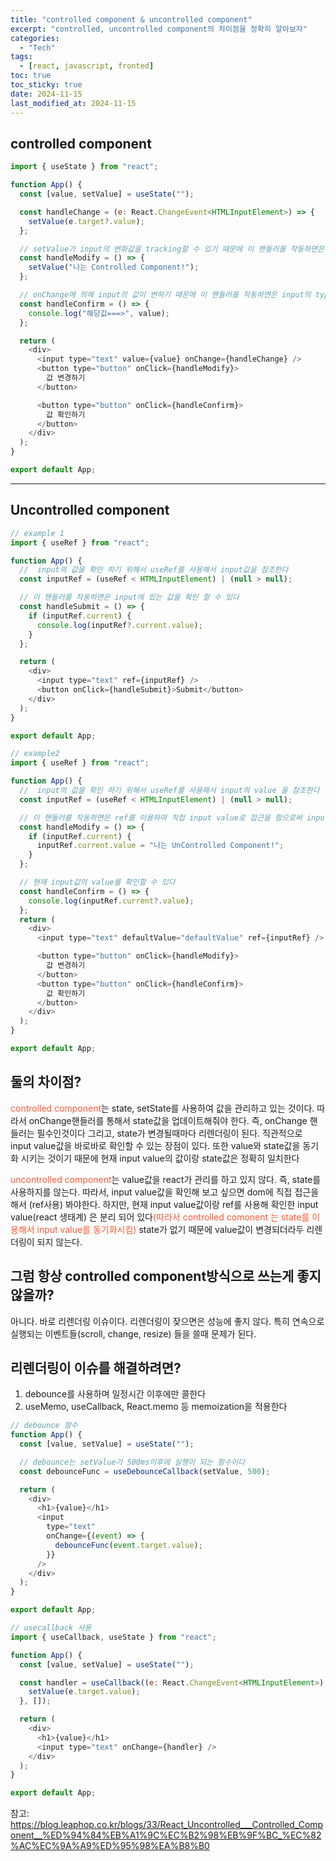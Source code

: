 ```yaml
---
title: "controlled component & uncontrolled component"
excerpt: "controlled, uncontrolled component의 차이점을 정확히 알아보자"
categories:
  - "Tech"
tags:
  - [react, javascript, fronted]
toc: true
toc_sticky: true
date: 2024-11-15
last_modified_at: 2024-11-15
---
```


## controlled component

```js
import { useState } from "react";

function App() {
  const [value, setValue] = useState("");

  const handleChange = (e: React.ChangeEvent<HTMLInputElement>) => {
    setValue(e.target?.value);
  };

  // setValue가 input의 변화값을 tracking할 수 있기 때문에 이 핸들러를 작동하면은 input의 값은 항상 "나는 Controlled Component"
  const handleModify = () => {
    setValue("나는 Controlled Component!");
  };

  // onChange에 의해 input의 값이 변하기 때문에 이 핸들러를 작동하면은 input의 typing값이다
  const handleConfirm = () => {
    console.log("해당값===>", value);
  };

  return (
    <div>
      <input type="text" value={value} onChange={handleChange} />
      <button type="button" onClick={handleModify}>
        값 변경하기
      </button>

      <button type="button" onClick={handleConfirm}>
        값 확인하기
      </button>
    </div>
  );
}

export default App;
```

---

## Uncontrolled component

```js
// example 1
import { useRef } from "react";

function App() {
  //  input의 값을 확인 하기 위해서 useRef를 사용해서 input값을 참조한다
  const inputRef = (useRef < HTMLInputElement) | (null > null);

  // 이 핸들러를 작동하면은 input에 있는 값을 확인 할 수 있다
  const handleSubmit = () => {
    if (inputRef.current) {
      console.log(inputRef?.current.value);
    }
  };

  return (
    <div>
      <input type="text" ref={inputRef} />
      <button onClick={handleSubmit}>Submit</button>
    </div>
  );
}

export default App;
```

```js
// example2
import { useRef } from "react";

function App() {
  //  input의 값을 확인 하기 위해서 useRef를 사용해서 input의 value 을 참조한다
  const inputRef = (useRef < HTMLInputElement) | (null > null);

  // 이 핸들러를 작동하면은 ref를 이용하여 직접 input value로 접근을 함으로써 input의 value를 나는 UnControlled Component!라고 변경이 된다
  const handleModify = () => {
    if (inputRef.current) {
      inputRef.current.value = "나는 UnControlled Component!";
    }
  };

  // 현재 input값의 value를 확인할 수 있다
  const handleConfirm = () => {
    console.log(inputRef.current?.value);
  };
  return (
    <div>
      <input type="text" defaultValue="defaultValue" ref={inputRef} />

      <button type="button" onClick={handleModify}>
        값 변경하기
      </button>
      <button type="button" onClick={handleConfirm}>
        값 확인하기
      </button>
    </div>
  );
}

export default App;
```

## 둘의 차이점?

<span style="color:#FF5733">controlled component</span>는 state, setState를 사용하여 값을 관리하고 있는 것이다. 따라서 onChange핸들러를 통해서 state값을 업데이트해줘야 한다. 즉, onChange 핸들러는 필수인것이다
그리고, state가 변경될때마다 리렌더링이 된다. 직관적으로 input value값을 바로바로 확인할 수 있는 장점이 있다.
또한 value와 state값을 동기화 시키는 것이기 때문에 현재 input value의 값이랑 state값은 정확히 일치한다
<br>

<span style="color:#FF5733">uncontrolled component</span>는 value값을 react가 관리를 하고 있지 않다. 즉, state를 사용하지를 않는다.
따라서, input value값을 확인해 보고 싶으면 dom에 직접 접근을 해서 (ref사용) 봐야한다.
하지만, 현재 input value값이랑 ref를 사용해 확인한 input value(react 생태계) 은 분리 되어 있다<span style="color:#FF5733">(따라서 controlled comonent 는 state를 이용해서 input value를 동기화시킴)</span>
state가 없기 때문에 value값이 변경되더라두 리렌더링이 되지 않는다.

## 그럼 항상 controlled component방식으로 쓰는게 좋지 않을까?

아니다. 바로 리렌더링 이슈이다. 리렌더링이 잦으면은 성능에 좋지 않다. 특히 연속으로 실행되는 이벤트들(scroll, change, resize) 들을 쓸때 문제가 된다.

## 리렌더링이 이슈를 해결하려면?

1. debounce를 사용하며 일정시간 이후에만 콜한다
2. useMemo, useCallback, React.memo 등 memoization을 적용한다

```js
// debounce 함수
function App() {
  const [value, setValue] = useState("");

  // debounce는 setValue가 500ms이후에 실행이 되는 함수이다
  const debounceFunc = useDebounceCallback(setValue, 500);

  return (
    <div>
      <h1>{value}</h1>
      <input
        type="text"
        onChange={(event) => {
          debounceFunc(event.target.value);
        }}
      />
    </div>
  );
}

export default App;
```

```js
// usecallback 사용
import { useCallback, useState } from "react";

function App() {
  const [value, setValue] = useState("");

  const handler = useCallback((e: React.ChangeEvent<HTMLInputElement>) => {
    setValue(e.target.value);
  }, []);

  return (
    <div>
      <h1>{value}</h1>
      <input type="text" onChange={handler} />
    </div>
  );
}

export default App;
```

참고:
https://blog.leaphop.co.kr/blogs/33/React_Uncontrolled___Controlled_Component__%ED%94%84%EB%A1%9C%EC%B2%98%EB%9F%BC_%EC%82%AC%EC%9A%A9%ED%95%98%EA%B8%B0

